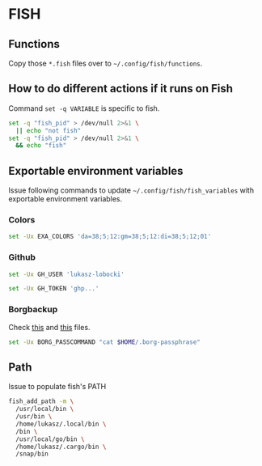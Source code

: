 # FISH

## Functions

Copy those `*.fish` files over to `~/.config/fish/functions`.

## How to do different actions if it runs on Fish

Command `set -q VARIABLE` is specific to fish.

```bash
set -q "fish_pid" > /dev/null 2>&1 \
  || echo "not fish"
set -q "fish_pid" > /dev/null 2>&1 \
  && echo "fish"
```

## Exportable environment variables

Issue following commands to update `~/.config/fish/fish_variables` with exportable environment variables.

### Colors

```bash
set -Ux EXA_COLORS 'da=38;5;12:gm=38;5;12:di=38;5;12;01'
```

### Github

```bash
set -Ux GH_USER 'lukasz-lobocki'
```

```bash
set -Ux GH_TOKEN 'ghp...'
```

### Borgbackup

Check [this](https://borgbackup.readthedocs.io/en/stable/faq.html?highlight=BORG_PASSCOMMAND#how-can-i-specify-the-encryption-passphrase-programmatically) and [this](https://borgbackup.readthedocs.io/en/stable/usage/key.html) files.

```bash
set -Ux BORG_PASSCOMMAND "cat $HOME/.borg-passphrase"
```

## Path

Issue to populate fish's PATH

```bash
fish_add_path -m \
  /usr/local/bin \
  /usr/bin \
  /home/lukasz/.local/bin \
  /bin \
  /usr/local/go/bin \
  /home/lukasz/.cargo/bin \
  /snap/bin
```
